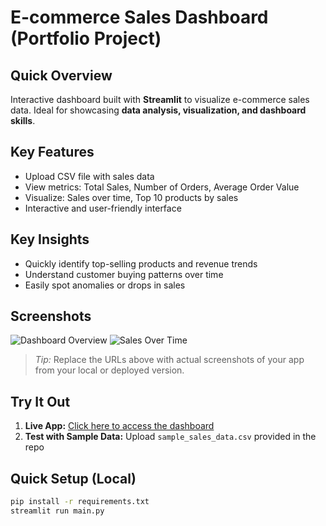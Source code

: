 # E-commerce Sales Dashboard (Portfolio Project)

## Quick Overview
Interactive dashboard built with **Streamlit** to visualize e-commerce sales data. Ideal for showcasing **data analysis, visualization, and dashboard skills**.

## Key Features
- Upload CSV file with sales data
- View metrics: Total Sales, Number of Orders, Average Order Value
- Visualize: Sales over time, Top 10 products by sales
- Interactive and user-friendly interface

## Key Insights
- Quickly identify top-selling products and revenue trends
- Understand customer buying patterns over time
- Easily spot anomalies or drops in sales

## Screenshots
![Dashboard Overview](https://user-images.githubusercontent.com/bizimunda/sales.png)
![Sales Over Time](https://user-images.githubusercontent.com/bizimunda/sales_over_time.png)

> *Tip:* Replace the URLs above with actual screenshots of your app from your local or deployed version.

## Try It Out
1. **Live App:** [Click here to access the dashboard](https://e-commerce-dashboard-fyydxhvghku8nxuywfp2jv.streamlit.app/)
2. **Test with Sample Data:** Upload `sample_sales_data.csv` provided in the repo

## Quick Setup (Local)
```bash
pip install -r requirements.txt
streamlit run main.py
